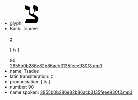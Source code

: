 - glyph: ![75c42f5a5ef7c85093f3ea0ef7e4faf7.png](63.png)
- Back: Tsadee<br /><br />ẕ<br /><br />[ ts ]<br /><br />90<br />[2855b0b286e82b86acb3135feee930f3.mp3](89.mp3)
- name: Tsadee<br />
- latin transliteration: ẕ<br />
- pronunciation: [ ts ]<br />
- number: 90<br />
- name spoken: [2855b0b286e82b86acb3135feee930f3.mp3](89.mp3)